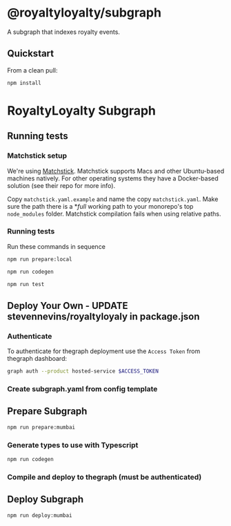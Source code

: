 # @royaltyloyalty/subgraph

A subgraph that indexes royalty events.

## Quickstart

From a clean pull:
```sh
npm install
```

# RoyaltyLoyalty Subgraph

## Running tests

### Matchstick setup

We're using [Matchstick](https://github.com/LimeChain/matchstick). Matchstick supports Macs and other Ubuntu-based machines natively. For other operating systems they have a Docker-based solution (see their repo for more info).

Copy `matchstick.yaml.example` and name the copy `matchstick.yaml`. Make sure the path there is a \*_full_ working path to your monorepo's top `node_modules` folder. Matchstick compilation fails when using relative paths.

### Running tests

Run these commands in sequence

```sh
npm run prepare:local 
```

```sh
npm run codegen
```

```sh
npm run test
```

## Deploy Your Own - UPDATE stevennevins/royaltyloyaly in package.json

### Authenticate

To authenticate for thegraph deployment use the `Access Token` from thegraph dashboard:

```sh
graph auth --product hosted-service $ACCESS_TOKEN
```

### Create subgraph.yaml from config template

## Prepare Subgraph
```sh
npm run prepare:mumbai

```

### Generate types to use with Typescript

```sh
npm run codegen
```

### Compile and deploy to thegraph (must be authenticated)

## Deploy Subgraph
```sh
npm run deploy:mumbai
```
